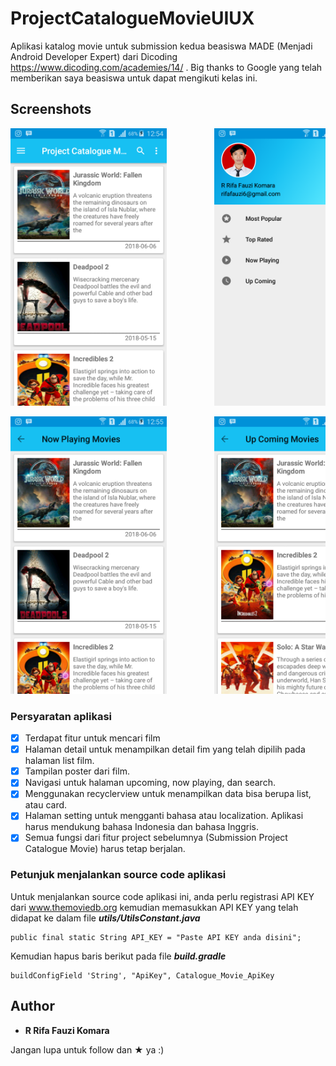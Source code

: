 # ProjectCatalogueMovieUIUX
Aplikasi katalog movie untuk submission kedua beasiswa MADE (Menjadi Android Developer Expert) dari Dicoding https://www.dicoding.com/academies/14/ . Big thanks to Google yang telah memberikan saya beasiswa
untuk dapat mengikuti kelas ini.

## Screenshots

<pre>
<img src="Screenshot/Screenshot_2018-06-22-12-54-22.png" width="250" height="444">         <img src="Screenshot/Screenshot_2018-06-22-12-54-30.png" width="250" height="444">         <img src="Screenshot/Screenshot_2018-06-22-12-54-41.png" width="250" height="444">         <img src="Screenshot/Screenshot_2018-06-22-12-54-57.png" width="250" height="444">         <img src="Screenshot/Screenshot_2018-06-22-12-55-10.png" width="250" height="444">         <img src="Screenshot/Screenshot_2018-06-22-12-55-20.png" width="250" height="444">
</pre>

<pre>
<img src="Screenshot/Screenshot_2018-06-22-12-55-34.png" width="250" height="444">         <img src="Screenshot/Screenshot_2018-06-22-12-55-43.png" width="250" height="444">         <img src="Screenshot/Screenshot_2018-06-22-12-58-15.png" width="250" height="444">         <img src="Screenshot/Screenshot_2018-06-22-12-58-35.png" width="250" height="444">         <img src="Screenshot/Screenshot_2018-06-22-12-58-38.png" width="250" height="444">
</pre>

### Persyaratan aplikasi

* [x] Terdapat fitur untuk mencari film
* [x] Halaman detail untuk menampilkan detail fim yang telah dipilih pada halaman list film.
* [x] Tampilan poster dari film.
* [x] Navigasi untuk halaman upcoming, now playing, dan search.
* [x] Menggunakan recyclerview untuk menampilkan data bisa berupa list, atau card.
* [x] Halaman setting untuk mengganti bahasa atau localization. Aplikasi harus mendukung bahasa Indonesia dan bahasa Inggris.
* [x] Semua fungsi dari fitur project sebelumnya (Submission Project Catalogue Movie) harus tetap berjalan.

### Petunjuk menjalankan source code aplikasi

Untuk menjalankan source code aplikasi ini, anda perlu registrasi API KEY dari www.themoviedb.org
kemudian memasukkan API KEY yang telah didapat ke dalam file ***utils/UtilsConstant.java***

```
public final static String API_KEY = "Paste API KEY anda disini";
```

Kemudian hapus baris berikut pada file ***build.gradle***

```
buildConfigField 'String', "ApiKey", Catalogue_Movie_ApiKey
```

## Author

* **R Rifa Fauzi Komara**

Jangan lupa untuk follow dan ★ ya :)
